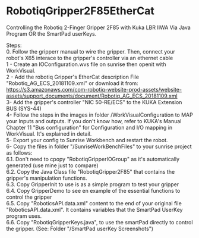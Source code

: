 # RobotiqGripper2F85EtherCat
Controlling the Robotiq 2-Finger Gripper 2F85 with Kuka LBR IIWA Via Java Program OR the SmartPad userKeys.

Steps:<br/>
0. Follow the gripperr manual to wire the gripper. Then, connect your robot's X65 interace to the gripper's controller via an ethernet cable <br/>
1 - Create an IOConfiguration.wvs file on sunrise then openit with WorkVisual.<br/>
2 - Add the robotiq Gripper's EtherCat description File "Robotiq_AG_ECS_20181109.xml" or download it from:<br/>
https://s3.amazonaws.com/com-robotiq-website-prod-assets/website-assets/support_documents/document/Robotiq_AG_ECS_20181109.xml <br/>
3- Add the gripper's controller  "NIC 50-RE/ECS" to the KUKA Extension BUS (SYS-44) <br/>
4- Follow the steps in the images in folder /WorkVisualConfiguration to MAP your Inputs and outputs. If you don't know how, refer to KUKA's Manual Chapter 11 "Bus configuration"  for Configuration and I/O mapping in WorkVisual. It's explained in detail.<br/>
5- Export your config to Sunrise Workbench and restart the robot.<br/>
6- Copy the files in folder "/SunriseWorkBenchFiles" to your sunrise project as follows:<br/>
  6.1. Don't need to cpopy "RobotiqGripperIOGroup" as it's automatically generated (use mine just to compare)<br/>
  6.2. Copy the Java Class file "RobotiqGripper2F85" that contains the gripper's manipulation functions.<br/>
  6.3. Copy GripperInit to use is as a simple program to test your gripper<br/>
  6.4. Copy GripperDemo to see en example of the essential functions to control the gripper<br/>
  6.5. Copy "RoboticsAPI.data.xml" content to the end of your original file "RoboticsAPI.data.xml". It contains variables that the SmartPad UserKey program uses.<br/>
  6.6. Copy "RobotiqGripperKeys.java", to use the smartPad directly to control the gripper. (See: Folder "/SmartPad userKey Screenshots")<br/>
 

